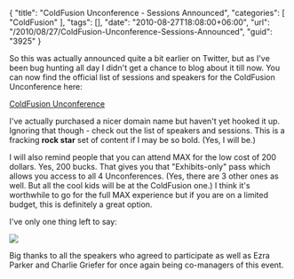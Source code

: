 {
	"title": "ColdFusion Unconference - Sessions Announced",
	"categories": [
		"ColdFusion"
	],
	"tags": [],
	"date": "2010-08-27T18:08:00+06:00",
	"url": "/2010/08/27/ColdFusion-Unconference-Sessions-Announced",
	"guid": "3925"
}

So this was actually announced quite a bit earlier on Twitter, but as I've been bug hunting all day I didn't get a chance to blog about it till now. You can now find the official list of sessions and speakers for the ColdFusion Unconference here:

<a href="http://www.raymondcamden.com/page.cfm/ColdFusion-Unconference">ColdFusion Unconference</a>

I've actually purchased a nicer domain name but haven't yet hooked it up. Ignoring that though - check out the list of speakers and sessions. This is a fracking <b>rock star</b> set of content if I may be so bold. (Yes, I will be.) 

I will also remind people that you can attend MAX for the low cost of 200 dollars. Yes, 200 bucks. That gives you that "Exhibits-only" pass which allows you access to all 4 Unconferences. (Yes, there are 3 other ones as well. But all the cool kids will be at the ColdFusion one.) I think it's worthwhile to go for the full MAX experience but if you are on a limited budget, this is definitely a great option.

I've only one thing left to say:

<img src="http://www.coldfusionjedi.com/images/stwa.jpg" />

Big thanks to all the speakers who agreed to participate as well as Ezra Parker and Charlie Griefer for once again being co-managers of this event.